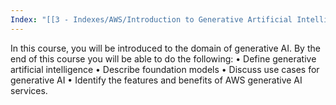 ```yaml
---
Index: "[[3 - Indexes/AWS/Introduction to Generative Artificial Intelligence|Introduction to Generative Artificial Intelligence]]"
---
```

In this course, you will be introduced to the domain of generative AI. By the end of this course you will be able to do the following: • Define generative artificial intelligence • Describe foundation models • Discuss use cases for generative AI • Identify the features and benefits of AWS generative AI services.